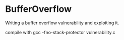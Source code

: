 # BufferOverflow
Writing a buffer overflow vulnerability and exploiting it.

compile with gcc -fno-stack-protector vulnerability.c
